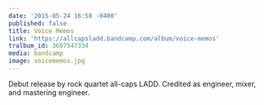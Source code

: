 ```yaml
---
date: '2015-05-24 16:58 -0400'
published: false
title: Voice Memos
link: 'https://allcapsladd.bandcamp.com/album/voice-memos'
tralbum_id: 3607547334
media: bandcamp
image: voicememos.jpg
---
```

Debut release by rock quartet all-caps LADD. Credited as engineer, mixer, and mastering engineer.
